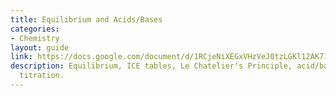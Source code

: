 ```yaml
---
title: Equilibrium and Acids/Bases
categories:
- Chemistry
layout: guide
link: https://docs.google.com/document/d/1RCjeNiXEGxVHzVeJ0tzLGKl12AK71jZSYVa_5ldazU0/
description: Equilibrium, ICE tables, Le Chatelier's Principle, acid/base definitions,
  titration.
---
```


